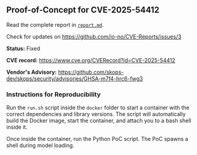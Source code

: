 ## Proof-of-Concept for CVE-2025-54412

Read the complete report in [`report.md`](./report.md).

Check for updates on https://github.com/io-no/CVE-Reports/issues/3

**Status:** Fixed

**CVE record:** https://www.cve.org/CVERecord?id=CVE-2025-54412

**Vendor's Advisory:** https://github.com/skops-dev/skops/security/advisories/GHSA-m7f4-hrc6-fwg3


### Instructions for Reproducibility

Run the `run.sh` script inside the `docker` folder to start a container with the correct dependencies and library versions.
The script will automatically build the Docker image, start the container, and attach you to a bash shell inside it.

Once inside the container, run the Python PoC script. The PoC spawns a shell during model loading.